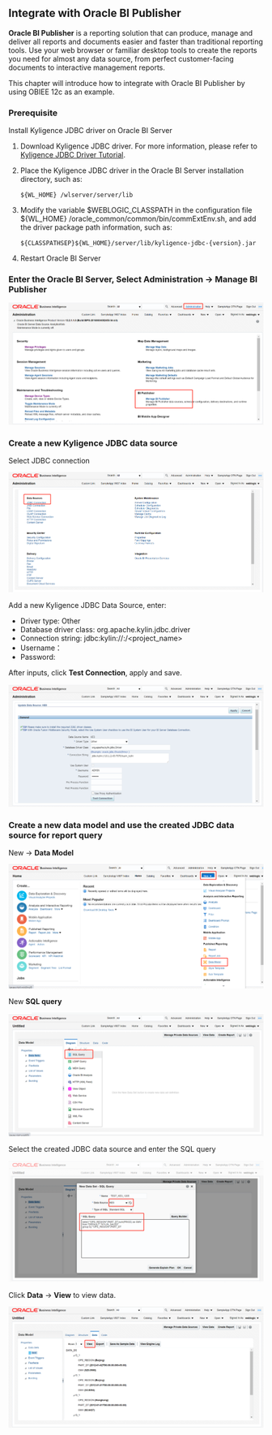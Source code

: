 ## Integrate with Oracle BI Publisher

**Oracle BI Publisher** is a reporting solution that can produce, manage and deliver all reports and documents easier and faster than traditional reporting tools. Use your web browser or familiar desktop tools to create the reports you need for almost any data source, from perfect customer-facing documents to interactive management reports.

This chapter will introduce how to integrate with Oracle BI Publisher by using OBIEE 12c as an example.

### Prerequisite
Install Kyligence JDBC driver on Oracle BI Server

1. Download Kyligence JDBC driver. For more information, please refer to [Kyligence JDBC Driver Tutorial](../../driver/jdbc.en.md).

2. Place the Kyligence JDBC driver in the Oracle BI Server installation directory, such as: 

   ```
   ${WL_HOME} /wlserver/server/lib
   ```

3. Modify the variable $WEBLOGIC_CLASSPATH in the configuration file ${WL_HOME} /oracle_common/common/bin/commExtEnv.sh, and add the driver package path information, such as:

   ```
   ${CLASSPATHSEP}${WL_HOME}/server/lib/kyligence-jdbc-{version}.jar
   ```

4. Restart Oracle BI Server

   


### Enter the Oracle BI Server, Select Administration -> Manage BI Publisher

![Manager BI Publisher](../../images/BIP/manager_bip.en.png)

### Create a new Kyligence JDBC data source

Select JDBC connection

![Select JDBC Connection](../../images/BIP/manager_jdbc.en.png)

Add a new Kyligence JDBC Data Source, enter:

- Driver type: Other
- Database driver class: org.apache.kylin.jdbc.driver
- Connection string: jdbc:kylin://<hostname>:<port>/<project_name>
- Username：
- Password:

After inputs, click **Test Connection**, apply and save.

![Create Kyligence JDBC Connection](../../images/BIP/new_kyligence_jdbc.en.png)

### Create a new data model and use the created JDBC data source for report query

New -> **Data Model**

![Create Data Model](../../images/BIP/new_model.en.png)

New **SQL query**

![New SQL Query](../../images/BIP/new_sql.en.png)

Select the created JDBC data source and enter the SQL query

![Input SQL](../../images/BIP/input_sql.en.png)



Click **Data** -> **View** to view data.

![View Data](../../images/BIP/view_data.en.png)
